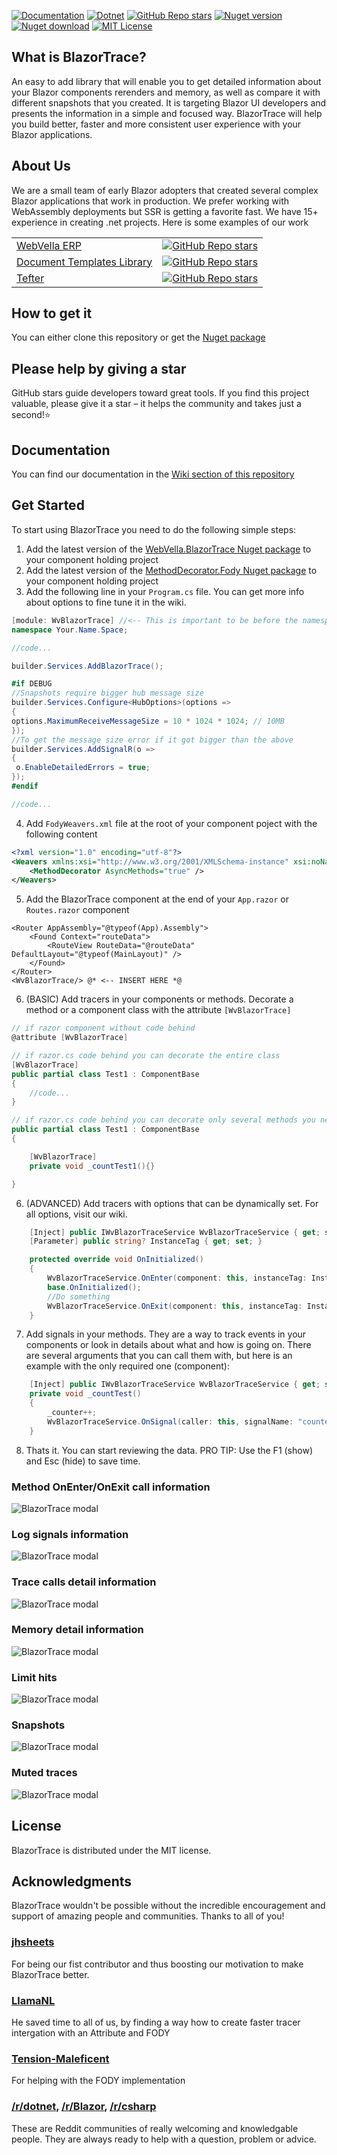 ﻿[![Documentation](https://img.shields.io/badge/Documentation-blue?style=for-the-badge)](https://github.com/WebVella/WebVella.BlazorTrace/wiki)
[![Dotnet](https://img.shields.io/badge/platform-.NET-blue?style=for-the-badge)](https://www.nuget.org/packages/WebVella.BlazorTrace)
[![GitHub Repo stars](https://img.shields.io/github/stars/WebVella/WebVella.BlazorTrace?style=for-the-badge)](https://github.com/WebVella/WebVella.BlazorTrace/stargazers)
[![Nuget version](https://img.shields.io/nuget/v/WebVella.BlazorTrace?style=for-the-badge)](https://www.nuget.org/packages/WebVella.BlazorTrace)
[![Nuget download](https://img.shields.io/nuget/dt/WebVella.BlazorTrace?style=for-the-badge)](https://www.nuget.org/packages/WebVella.BlazorTrace)
[![MIT License](https://img.shields.io/badge/License-MIT-green.svg?style=for-the-badge)](https://github.com/WebVella/WebVella.BlazorTrace/blob/main/LICENSE)

## What is BlazorTrace?
An easy to add library that will enable you to get detailed information about your Blazor components rerenders and memory, as well as compare it with different snapshots that you created. It is targeting Blazor UI developers and presents the information in a simple and focused way. BlazorTrace will help you build better, faster and more consistent user experience with your Blazor applications.

## About Us
We are a small team of early Blazor adopters that created several complex Blazor applications that work in production. We prefer working with WebAssembly deployments but SSR is getting a favorite fast. We have 15+ experience in creating .net projects. Here is some examples of our work

| | |
|---|---|
| [WebVella ERP](https://github.com/WebVella/WebVella-ERP) | [![GitHub Repo stars](https://img.shields.io/github/stars/WebVella/WebVella-ERP?style=for-the-badge)](https://github.com/WebVella/WebVella-ERP/stargazers) | [![Nuget download](https://img.shields.io/nuget/dt/WebVella.ERP?style=for-the-badge)](https://www.nuget.org/packages/WebVella.ERP)
| [Document Templates Library](https://github.com/WebVella/WebVella.DocumentTemplates) | [![GitHub Repo stars](https://img.shields.io/github/stars/WebVella/WebVella.DocumentTemplates?style=for-the-badge)](https://github.com/WebVella/WebVella.DocumentTemplates/stargazers) | [![Nuget download](https://img.shields.io/nuget/dt/WebVella.DocumentTemplates?style=for-the-badge)](https://www.nuget.org/packages/WebVella.DocumentTemplates)
| [Tefter](https://github.com/WebVella/WebVella.Tefter) | [![GitHub Repo stars](https://img.shields.io/github/stars/WebVella/WebVella.Tefter?style=for-the-badge)](https://github.com/WebVella/WebVella.Tefter/stargazers) | [![Nuget download](https://img.shields.io/nuget/dt/WebVella.Tefter?style=for-the-badge)](https://www.nuget.org/packages/WebVella.Tefter)

## How to get it
You can either clone this repository or get the [Nuget package](https://www.nuget.org/packages/WebVella.BlazorTrace)

## Please help by giving a star
GitHub stars guide developers toward great tools. If you find this project valuable, please give it a star – it helps the community and takes just a second!⭐

## Documentation
You can find our documentation in the [Wiki section of this repository](https://github.com/WebVella/WebVella.BlazorTrace/wiki)

## Get Started
To start using BlazorTrace you need to do the following simple steps:

1. Add the latest version of the [WebVella.BlazorTrace Nuget package](https://www.nuget.org/packages/WebVella.BlazorTrace) to your component holding project
2. Add the latest version of the [MethodDecorator.Fody Nuget package](https://www.nuget.org/packages/MethodDecorator.Fody) to your component holding project
3. Add the following line in your ```Program.cs``` file. You can get more info about options to fine tune it in the wiki.

``` csharp
[module: WvBlazorTrace] //<-- This is important to be before the namespace declaration
namespace Your.Name.Space;

//code...

builder.Services.AddBlazorTrace();

#if DEBUG
//Snapshots require bigger hub message size
builder.Services.Configure<HubOptions>(options =>
{
options.MaximumReceiveMessageSize = 10 * 1024 * 1024; // 10MB
});
//To get the message size error if it got bigger than the above
builder.Services.AddSignalR(o =>
{
 o.EnableDetailedErrors = true;
});
#endif

//code...

```

4. Add ```FodyWeavers.xml``` file at the root of your component poject with the following content

``` xml
<?xml version="1.0" encoding="utf-8"?>
<Weavers xmlns:xsi="http://www.w3.org/2001/XMLSchema-instance" xsi:noNamespaceSchemaLocation="FodyWeavers.xsd">
	<MethodDecorator AsyncMethods="true" />
</Weavers>
```

5. Add the BlazorTrace component at the end of your ```App.razor``` or ```Routes.razor``` component

``` razor
<Router AppAssembly="@typeof(App).Assembly">
    <Found Context="routeData">
        <RouteView RouteData="@routeData" DefaultLayout="@typeof(MainLayout)" />
    </Found>
</Router>
<WvBlazorTrace/> @* <-- INSERT HERE *@
```

6. (BASIC) Add tracers in your components or methods. Decorate a method or a component class with the attribute ```[WvBlazorTrace]```

``` csharp
// if razor component without code behind
@attribute [WvBlazorTrace]
```

``` csharp
// if razor.cs code behind you can decorate the entire class
[WvBlazorTrace]
public partial class Test1 : ComponentBase
{
	//code...
}
```

``` csharp
// if razor.cs code behind you can decorate only several methods you need traced
public partial class Test1 : ComponentBase
{

	[WvBlazorTrace]
	private void _countTest1(){}

}
```

6. (ADVANCED) Add tracers with options that can be dynamically set. For all options, visit our wiki.

``` csharp
	[Inject] public IWvBlazorTraceService WvBlazorTraceService { get; set; } = default!;
	[Parameter] public string? InstanceTag { get; set; }

	protected override void OnInitialized()
	{
		WvBlazorTraceService.OnEnter(component: this, instanceTag: InstanceTag);
		base.OnInitialized();
		//Do something
		WvBlazorTraceService.OnExit(component: this, instanceTag: InstanceTag);
	}
```

7. Add signals in your methods. They are a way to track events in your components or look in details about what and how is going on.
There are several arguments that you can call them with, but here is an example with the only required one (component):

``` csharp
	[Inject] public IWvBlazorTraceService WvBlazorTraceService { get; set; } = default!;
	private void _countTest()
	{
		_counter++;
		WvBlazorTraceService.OnSignal(caller: this, signalName: "counter");
	}
```

8. Thats it. You can start reviewing the data. PRO TIP: Use the F1 (show) and Esc (hide) to save time.

### Method OnEnter/OnExit call information

![BlazorTrace modal](https://github.com/WebVella/WebVella.BlazorTrace/blob/main/images/trace-modal-methods.png)

### Log signals information

![BlazorTrace modal](https://github.com/WebVella/WebVella.BlazorTrace/blob/main/images/trace-modal-signals.png)

### Trace calls detail information

![BlazorTrace modal](https://github.com/WebVella/WebVella.BlazorTrace/blob/main/images/trace-list-modal.png)

### Memory detail information

![BlazorTrace modal](https://github.com/WebVella/WebVella.BlazorTrace/blob/main/images/memory-modal.png)

### Limit hits

![BlazorTrace modal](https://github.com/WebVella/WebVella.BlazorTrace/blob/main/images/limits-modal.png)

### Snapshots

![BlazorTrace modal](https://github.com/WebVella/WebVella.BlazorTrace/blob/main/images/trace-modal-snapshots.png)

### Muted traces

![BlazorTrace modal](https://github.com/WebVella/WebVella.BlazorTrace/blob/main/images/trace-modal-muted.png)

## License
BlazorTrace is distributed under the MIT license.

## Acknowledgments
BlazorTrace wouldn't be possible without the incredible encouragement and support of amazing people and communities. Thanks to all of you!

### [jhsheets](https://github.com/jhsheets)
For being our fist contributor and thus boosting our motivation to make BlazorTrace better.

### [LlamaNL](https://www.reddit.com/user/LlamaNL/)
He saved time to all of us, by finding a way how to create faster tracer intergation with an Attribute and FODY

### [Tension-Maleficent](https://www.reddit.com/user/Tension-Maleficent/)
For helping with the FODY implementation

### [/r/dotnet](https://www.reddit.com/r/dotnet/), [/r/Blazor](https://www.reddit.com/r/Blazor/), [/r/csharp](https://www.reddit.com/r/csharp/)
These are Reddit communities of really welcoming and knowledgable people. They are always ready to help with a question, problem or advice. 

